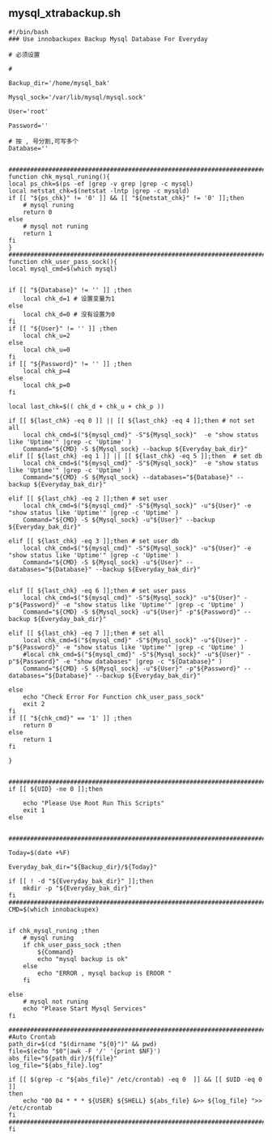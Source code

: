 ## mysql_xtrabackup.sh

    #!/bin/bash
    ### Use innobackupex Backup Mysql Database For Everyday
    
    # 必须设置 
    
    # 
    
    Backup_dir='/home/mysql_bak'		
    
    Mysql_sock='/var/lib/mysql/mysql.sock'
    
    User='root'
    
    Password=''
    
    # 按 , 号分割,可写多个
    Database=''
    
    
    ########################################################################################
    function chk_mysql_runing(){
    local ps_chk=$(ps -ef |grep -v grep |grep -c mysql)
    local netstat_chk=$(netstat -lntp |grep -c mysqld)
    if [[ "${ps_chk}" != '0' ]] && [[ "${netstat_chk}" != '0' ]];then
    	# mysql runing
    	return 0
    else
    	# mysql not runing
    	return 1
    fi
    }
    ########################################################################################
    function chk_user_pass_sock(){
    local mysql_cmd=$(which mysql)
    
    
    if [[ "${Database}" != '' ]] ;then
    	local chk_d=1 # 设置变量为1
    else
    	local chk_d=0 # 没有设置为0
    fi
    if [[ "${User}" != '' ]] ;then
    	local chk_u=2
    else
    	local chk_u=0
    fi
    if [[ "${Password}" != '' ]] ;then
    	local chk_p=4
    else
    	local chk_p=0
    fi
    
    local last_chk=$(( chk_d + chk_u + chk_p ))
    
    if [[ ${last_chk} -eq 0 ]] || [[ ${last_chk} -eq 4 ]];then # not set all 
    	local chk_cmd=$("${mysql_cmd}" -S"${Mysql_sock}"  -e "show status like 'Uptime'" |grep -c 'Uptime' )
    	Command="${CMD} -S ${Mysql_sock} --backup ${Everyday_bak_dir}"
    elif [[ ${last_chk} -eq 1 ]] || [[ ${last_chk} -eq 5 ]];then  # set db
    	local chk_cmd=$("${mysql_cmd}" -S"${Mysql_sock}"  -e "show status like 'Uptime'" |grep -c 'Uptime' )
    	Command="${CMD} -S ${Mysql_sock} --databases="${Database}" --backup ${Everyday_bak_dir}"
    
    elif [[ ${last_chk} -eq 2 ]];then # set user
    	local chk_cmd=$("${mysql_cmd}" -S"${Mysql_sock}" -u"${User}" -e "show status like 'Uptime'" |grep -c 'Uptime' )
    	Command="${CMD} -S ${Mysql_sock} -u"${User}" --backup ${Everyday_bak_dir}"
    
    elif [[ ${last_chk} -eq 3 ]];then # set user db
    	local chk_cmd=$("${mysql_cmd}" -S"${Mysql_sock}" -u"${User}" -e "show status like 'Uptime'" |grep -c 'Uptime' )
    	Command="${CMD} -S ${Mysql_sock} -u"${User}" --databases="${Database}" --backup ${Everyday_bak_dir}"
    
    
    elif [[ ${last_chk} -eq 6 ]];then # set user pass 
    	local chk_cmd=$("${mysql_cmd}" -S"${Mysql_sock}" -u"${User}" -p"${Password}" -e "show status like 'Uptime'" |grep -c 'Uptime' )
    	Command="${CMD} -S ${Mysql_sock} -u"${User}" -p"${Password}" --backup ${Everyday_bak_dir}"
    
    elif [[ ${last_chk} -eq 7 ]];then # set all
    	local chk_cmd=$("${mysql_cmd}" -S"${Mysql_sock}" -u"${User}" -p"${Password}" -e "show status like 'Uptime'" |grep -c 'Uptime' )
    	#local chk_cmd=$("${mysql_cmd}" -S"${Mysql_sock}" -u"${User}" -p"${Password}" -e "show databases" |grep -c "${Database}" )
    	Command="${CMD} -S ${Mysql_sock} -u"${User}" -p"${Password}" --databases="${Database}" --backup ${Everyday_bak_dir}"
    
    else
    	echo "Check Error For Function chk_user_pass_sock"
    	exit 2
    fi
    if [[ "${chk_cmd}" == '1' ]] ;then
    	return 0
    else
    	return 1
    fi
    
    }
    
    
    ########################################################################################
    if [[ ${UID} -ne 0 ]];then
    
    	echo "Please Use Root Run This Scripts"
    	exit 1
    else
    
    
    ########################################################################################
    
    Today=$(date +%F)
    
    Everyday_bak_dir="${Backup_dir}/${Today}"
    
    if [[ ! -d "${Everyday_bak_dir}" ]];then
    	mkdir -p "${Everyday_bak_dir}"
    fi
    ########################################################################################
    CMD=$(which innobackupex)
    
    
    if chk_mysql_runing ;then
    	# mysql runing
    	if chk_user_pass_sock ;then
    		${Command}
    		echo "mysql backup is ok"
    	else
    		echo "ERROR , mysql backup is EROOR "
    	fi
    		
    else
    	# mysql not runing
    	echo "Please Start Mysql Services"
    fi
    
    ########################################################################################
    #Auto Crontab
    path_dir=$(cd "$(dirname "${0}")" && pwd)
    file=$(echo "$0"|awk -F '/' '{print $NF}')
    abs_file="${path_dir}/${file}"
    log_file="${abs_file}.log"
    
    if [[ $(grep -c "${abs_file}" /etc/crontab) -eq 0  ]] && [[ $UID -eq 0 ]]
    then
        echo "00 04 * * * ${USER} ${SHELL} ${abs_file} &>> ${log_file} ">> /etc/crontab
    fi
    ########################################################################################
    fi
